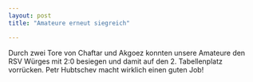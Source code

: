 ```yaml
---
layout: post
title: "Amateure erneut siegreich"

---
```


Durch zwei Tore von Chaftar und Akgoez konnten unsere Amateure den RSV Würges mit 2:0 besiegen und damit auf den 2. Tabellenplatz vorrücken. Petr Hubtschev macht wirklich einen guten Job!


